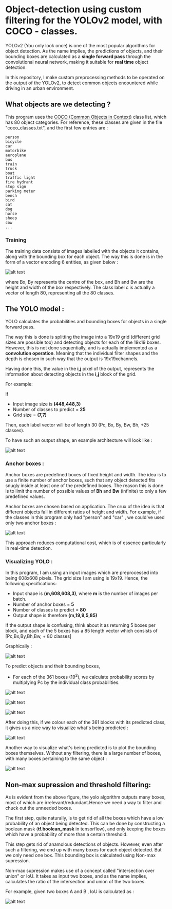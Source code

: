 # Object-detection using custom filtering for the YOLOv2 model, with COCO - classes.


YOLOv2 (You only look once) is one of the most popular algorithms for object detection. As the name implies, the predictions of objects, and their bounding boxes are calculated as a **single forward pass** through the convolutional neural network, making it suitable for **real time** object detection.


In this repository, I make custom preprocessing methods to be operated on the output of the YOLOv2, to detect common objects encountered while driving in an urban environment.

## What objects are we detecting ?

This program uses the [COCO (Common Objects in Context)](http://cocodataset.org/#home) class list, which has 80 object categories. For reference, these classes are given in the file "coco_classes.txt", and the first few entries are :

```
person
bicycle
car
motorbike
aeroplane
bus
train
truck
boat
traffic light
fire hydrant
stop sign
parking meter
bench
bird
cat
dog
horse
sheep
cow
...
```


### Training

The training data consists of images labelled with the objects it contains, along with the bounding box for each object. The way this is done is in the form of a vector encoding 6 entities, as given below :

![alt text](https://raw.githubusercontent.com/sarangzambare/object-detection/master/png/trainingdata.png)


where Bx, By represents the centre of the box, and Bh and Bw are the height and width of the box respectively. The class label c is actually a vector of length 80, representing all the 80 classes.

## The YOLO model :

YOLO calculates the probabilities and bounding boxes for objects in a single forward pass.

The way this is done is splitting the image into a 19x19 grid (different grid sizes are possible too) and detecting objects for each of the 19x19 boxes. However, this is not done sequentially, and is actually implemented as a **convolution operation**. Meaning that the individual filter shapes and the depth is chosen in such way that the output is 19x19xchannels.

Having done this, the value in the **i,j** pixel of the output, represents the information about detecting objects in the **i,j** block of the grid.

For example:

If
* Input image size is **(448,448,3)**
* Number of classes to predict = **25**
* Grid size = **(7,7)**

Then, each label vector will be of length 30 (Pc, Bx, By, Bw, Bh, +25 classes).

To have such an output shape, an example architecture will look like :

![alt text](https://raw.githubusercontent.com/sarangzambare/object-detection/master/png/yolo_layers.png)

### Anchor boxes :

Anchor boxes are predefined boxes of fixed height and width. The idea is to use a finite number of anchor boxes, such that any object detected fits snugly inside at least one of the predefined boxes. The reason this is done is to limit the number of possible values of **Bh** and **Bw** (infinite) to only a few predefined values.

Anchor boxes are chosen based on application. The crux of the idea is that different objects fall in different ratios of height and width. For example, if the classes in this program only had "person" and "car" , we could've used only two anchor boxes :

![alt text](https://raw.githubusercontent.com/sarangzambare/object-detection/master/png/car_man.png)


This approach reduces computational cost, which is of essence particularly in real-time detection.


### Visualizing YOLO :

In this program, I am using an input images which are preprocessed into being 608x608 pixels. The grid size I am using is 19x19. Hence, the following specifications:

* Input shape is **(m,608,608,3)**, where **m** is the number of images per batch.
* Number of anchor boxes = **5**
* Number of classes to predict = **80**
* Output shape is therefore **(m,19,9,5,85)**

If the output shape is confusing, think about it as returning 5 boxes per block, and each of the 5 boxes has a 85 length vector which consists of [Pc,Bx,By,Bh,Bw, + 80 classes]

Graphically :

![alt text](https://raw.githubusercontent.com/sarangzambare/object-detection/master/png/yolo_arch.png)


To predict objects and their bounding boxes,

* For each of the 361 boxes (19<sup>2</sup>), we calculate probability scores by multiplying Pc by the individual class probabilities.

![alt text](https://raw.githubusercontent.com/sarangzambare/object-detection/master/png/equation_c.png)

![alt text](https://raw.githubusercontent.com/sarangzambare/object-detection/master/png/equation_p.png)

![alt text](https://raw.githubusercontent.com/sarangzambare/object-detection/master/png/class_score.png)

After doing this, if we colour each of the 361 blocks with its predicted class, it gives us a nice way to visualize what's being predicted :

![alt text](https://raw.githubusercontent.com/sarangzambare/object-detection/master/png/class_colours.png)

Another way to visualize what's being predicted is to plot the bounding boxes themselves. Without any filtering, there is a large number of boxes, with many boxes pertaining to the same object :

![alt text](https://raw.githubusercontent.com/sarangzambare/object-detection/master/png/class_boxes_2.png)


## Non-max supression and threshold filtering:

As is evident from the above figure, the yolo algorithm outputs many boxes, most of which are irrelevant/redundant.Hence we need a way to filter and chuck out the unneeded boxes.

The first step, quite naturally, is to get rid of all the boxes which have a low probability of an object being detected. This can be done by constructing a boolean mask (**tf.boolean_mask** in tensorflow), and only keeping the boxes which have a probability of more than a certain threshold.

This step gets rid of anamolous detections of objects. However, even after such a filtering, we end up with many boxes for each object detected. But we only need one box. This bounding box is calculated using Non-max supression.

Non-max supression makes use of a concept called "intersection over union" or IoU. It takes as input two boxes, and ss the name implies, calculates the ratio of the intersection and union of the two boxes.

For example, given two boxes A and B , IoU is calculated as :

![alt text](https://raw.githubusercontent.com/sarangzambare/object-detection/master/png/iou.png)
